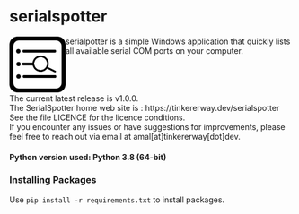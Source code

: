 # serialspotter

<img align="left" height="100" src="icon_serialspotter.png"/>
serialpotter is a simple Windows application that quickly lists all available serial COM ports on your computer.
<br />
<br />
<br />
<br />
<br />
The current latest release is v1.0.0.
<br />
The SerialSpotter home web site is : https://tinkererway.dev/serialspotter
<br />
See the file LICENCE for the licence conditions.
<br />
If you encounter any issues or have suggestions for improvements, please feel free to reach out via email at amal[at]tinkererway[dot]dev.


#### Python version used: Python 3.8 (64-bit)

### Installing Packages
Use `pip install -r requirements.txt` to  install packages.



